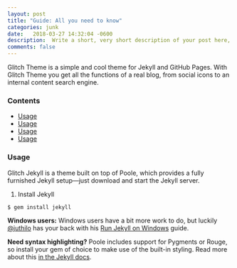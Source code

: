 ```yaml
---
layout: post
title: "Guide: All you need to know"
categories: junk
date:   2018-03-27 14:32:04 -0600
description:  Write a short, very short description of your post here, for the search engine.
comments: false
---
```

Glitch Theme is a simple and cool theme for Jekyll and GitHub Pages. With Glitch Theme you get all the functions of a real blog, from social icons to an internal content search engine.

### Contents
* [Usage](#usage)
* [Usage](#usage)
* [Usage](#usage)
* [Usage](#usage)

### Usage
Glitch Jekyll is a theme built on top of Poole, which provides a fully furnished Jekyll setup—just download and start the Jekyll server.

1. Install Jekyll

```bash
$ gem install jekyll
```

**Windows users:** Windows users have a bit more work to do, but luckily [@juthilo](https://github.com/juthilo) has your back with his [Run Jekyll on Windows](https://github.com/juthilo/run-jekyll-on-windows) guide.

**Need syntax highlighting?** Poole includes support for Pygments or Rouge, so install your gem of choice to make use of the built-in styling. Read more about this [in the Jekyll docs](http://jekyllrb.com/docs/templates/#code_snippet_highlighting).
